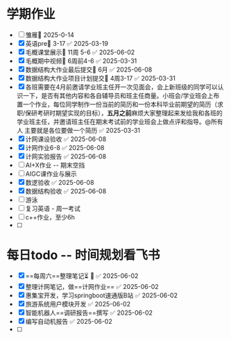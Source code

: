 # 学期作业
- [ ] 雏雁📅 2025-0-14
- [x] 英语pre📅 3-17 ✅ 2025-03-19
- [x] 毛概课堂展示📅 11周 5-6 ✅ 2025-06-02
- [x] 毛概期中视频📅 6周前4-6 ✅ 2025-03-31
- [x] 数据结构大作业最后提交📅 6月 ✅ 2025-06-08
- [x] 数据结构大作业项目计划提交📅 4周3-17 ✅ 2025-03-31
- [x] 各班需要在4月前邀请学业班主任开一次见面会，会上新班级的同学可以认识一下，是否有其他内容和各自辅导员和班主任商量。小班会/学业班会上布置一个作业，每位同学制作一份当前的简历和一份本科毕业前期望的简历（求职/保研考研时期望实现的目标），**五月之前**麻烦大家整理起来发给我和各班的学业班主任，并邀请班主任在期末考试前的学业班会上做点评和指导。@所有人 主要就是各位要做一个简历 ✅ 2025-03-31
- [x] 计网课设验收 ✅ 2025-06-08
- [x] 计网作业6-8 ✅ 2025-06-08
- [x] 计网实验报告 ✅ 2025-06-08
- [ ] AI+X作业 -- 期末空挡
- [ ] AIGC课作业与展示
- [x] 数逻验收 ✅ 2025-06-08
- [x] 数据结构验收 ✅ 2025-06-08
- [ ] 游泳
- [ ] 复习英语 - 周一考试
- [ ] c++作业，至少6h
- [ ] 

# 每日todo -- 时间规划看飞书
- [x] ==每周六==整理笔记⏳ 🔁 ✅ 2025-06-02
- [x] 整理计网笔记，做==计网作业== ✅ 2025-06-02
- [x] 惠集宝开发，学习springboot速通版B站 ✅ 2025-06-02
- [x] 旅游系统用户模块开发 ✅ 2025-06-02
- [x] 智能机器人==调研报告==撰写 ✅ 2025-06-02
- [x] 编写自动机报告 ✅ 2025-06-02
- [ ] 

